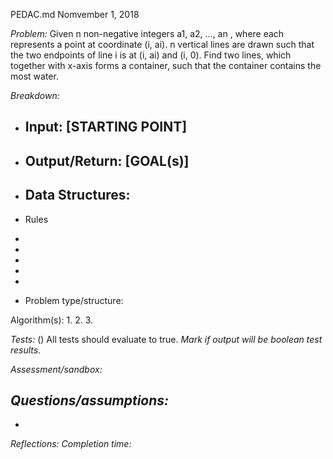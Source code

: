 PEDAC.md
Nomvember 1, 2018

*Problem:*
Given n non-negative integers a1, a2, ..., an , where each represents a point at coordinate (i, ai). n vertical lines are drawn such that the two endpoints of line i is at (i, ai) and (i, 0). Find two lines, which together with x-axis forms a container, such that the container contains the most water.



*Breakdown:*
* Input: [STARTING POINT] 
    - 
* Output/Return: [GOAL(s)]
    - 
* Data Structures:
    - 

* Rules
- 
- 
- 
- 
- 

* Problem type/structure: 

Algorithm(s):
1. 
2. 
3. 

*Tests:*
() All tests should evaluate to true. *Mark if output will be boolean test results.*


*Assessment/sandbox:*


*Questions/assumptions:*
- 
- 

*Reflections:*
*Completion time:*

